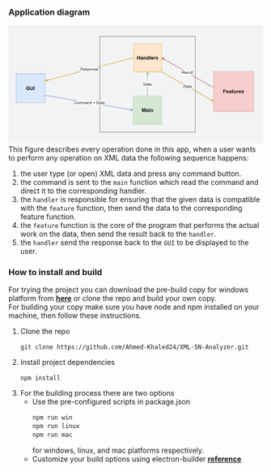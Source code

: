 ### Application diagram

![diagram](/diagram.png)
This figure describes every operation done in this app, when a user wants to perform any operation on XML data the following sequence happens:
1. the user type (or open) XML data and press any command button.
2. the command is sent to the `main` function which read the command and direct it to the corresponding handler.
3. the `handler` is responsible for ensuring that the given data is compatible with the `feature` function, then send the data to the corresponding feature function.
4. the `feature` function is the core of the program that performs the actual work on the data, then send the result back to the `handler`.
5. the `handler` send the response back to the `GUI` to be displayed to the user.


### How to install and build
For trying the project you can download the pre-build copy for windows platform from [**here**](https://google.com) or clone the repo and build your own copy.   
For building your copy make sure you have node and npm installed on your machine, then follow these instructions.
1. Clone the repo
   ``` 
   git clone https://github.com/Ahmed-Khaled24/XML-SN-Analyzer.git
    ```
2. Install project dependencies 
    ``` 
    npm install
    ```
3. For the building process there are two options
   + Use the pre-configured scripts in package.json 
     ```bash
     npm run win
     npm run linux
     npm run mac
     ```
     for windows, linux, and mac platforms respectively.
   + Customize your build options using electron-builder  [**reference**](https://www.electron.build/)